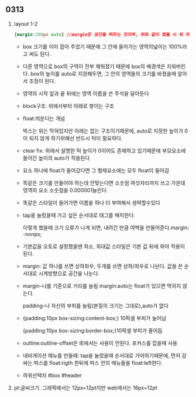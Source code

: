 ## 0313

1. layout 1-2

   ```css
   {margin:200px auto} //margin은 공간을 띄우는 것이며, 위와 같이 썼을 시 위 아래는 200픽셀 띄우고 양 옆은 컴퓨터가 알아서 지정한다. (화면크기를 줄여도 동일)
   ```

   - box 크기를 이미 잡아 주었기 때문에 그 안에 들어가는 영역의넓이는 100%라고 써도 된다.

   - 다른 영역으로 box의 구역이 전부 채워졌기 때문에 box의 배경색은 지워버린다.  box의 높이를 auto로 지정해두면, 그 안의 영역들의 크기를 바꿨을때 알아서 조정이 된다.

   - 영역의 시작 앞과 끝 뒤에는 영역 이름을 쓴 주석을 달아둔다

   - block구조: 위에서부터 아래로 쌓이는 구조

   - float:띄운다는 개념

     박스는 위는 막혀있지만 아래는 없는 구조이기때문에, auto로 지정한 높이가 0이 되지 않게 하기위해선 반드시 턱이 필요하다.

   - clear fix: 위에서 설명한 턱  높이가 0이어도 존재하고 있기때문에 부모요소에 들어간 높이의 auto가 적용된다

   - 요소 하나에 float가 들어갔다면 그 형제요소에는 모두 float이 들어감

   - 똑같은 크기를 만들어야 하는데 안맞는다면 소숫점 여섯자리까지 쓰고 가운데 영역의 요소 소숫점을 0.000001늘린다

   - 똑같은 스타일이 들어가면 이름을 하나 더  부여해서 생략할수있다

   - tap을 눌렀을때 가고 싶은 순서대로 태그를 배치한다.

     이렇게 했을때 크기 오류가 나게 되면, 내려간 만큼 여백을 만들어준다.margin: -nnnpx;

   - 기본값을 오토로 설정했을땐 최소, 최대값 스타일은 기본 값 뒤에 와야 적용이 된다.

   - margin: 값 하나를 쓰면 상하좌우, 두개를 쓰면 상하/좌우로 나뉜다. 값을 쓴 순서대로 시계방향으로 공간을 나눈다.

   - margin-나를 기준으로 거리를 늘림 margin:auto는 float가 있으면 먹히지 않는다.

     padding-나 자신의 부피를 늘림(본질의 크기는 그대로),auto가 없다

   - {padding:10px box-sizing:content-box;} 10픽셀 부피가 늘어남

     {padding:10px box-sizing:border-box;}10픽셀 부피가 줄어듬

   - outline:outline-offset은 IE에서는 사용이 안된다. 포커스를 잡을때 사용
   - 네비게이션 메뉴를 만들때: tap을 눌렀을때 순서대로 가야하기때문에, 먼저 감싸는 박스를 float:rigth 한뒤에 박스 안의 메뉴들을  float:left한다.
   - 하위선택자 #box #header

2. pt:글씨크기. 그래픽에서는 12px=12pt지만 web에서는 16px=12pt

   